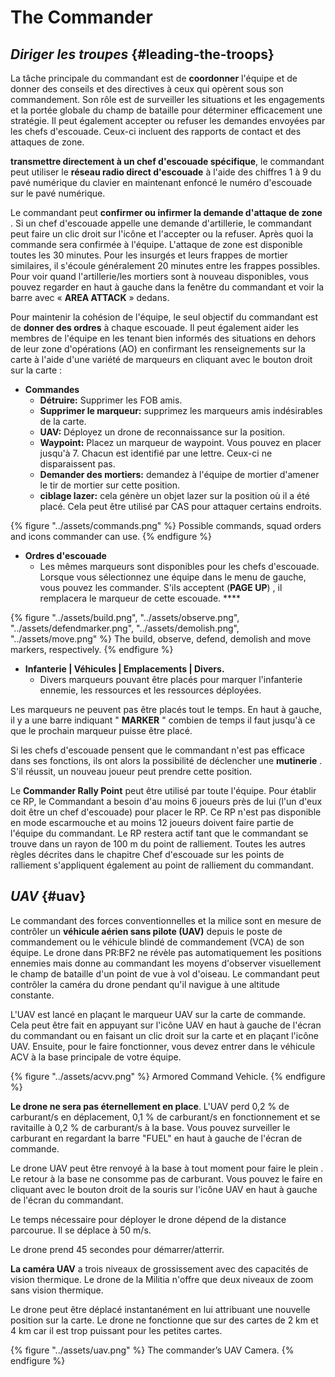 # The Commander

## _Diriger les troupes_ {#leading-the-troops}

La tâche principale du commandant est de **coordonner** l'équipe et de donner des conseils et des directives à ceux qui opèrent sous son commandement. Son rôle est de surveiller les situations et les engagements et la portée globale du champ de bataille pour déterminer efficacement une stratégie. Il peut également accepter ou refuser les demandes envoyées par les chefs d'escouade. Ceux-ci incluent des rapports de contact et des attaques de zone.

**transmettre directement à un chef d'escouade spécifique**, le commandant peut utiliser le **réseau radio direct d'escouade** à l'aide des chiffres 1 à 9 du pavé numérique du clavier en maintenant enfoncé le numéro d'escouade sur le pavé numérique.

Le commandant peut **confirmer ou infirmer la demande d'attaque de zone** . Si un chef d'escouade appelle une demande d'artillerie, le commandant peut faire un clic droit sur l'icône et l'accepter ou la refuser. Après quoi la commande sera confirmée à l'équipe. L'attaque de zone est disponible toutes les 30 minutes. Pour les insurgés et leurs frappes de mortier similaires, il s'écoule généralement 20 minutes entre les frappes possibles. Pour voir quand l'artillerie/les mortiers sont à nouveau disponibles, vous pouvez regarder en haut à gauche dans la fenêtre du commandant et voir la barre avec « **AREA ATTACK** » dedans.

Pour maintenir la cohésion de l'équipe, le seul objectif du commandant est de **donner des ordres** à chaque escouade. Il peut également aider les membres de l'équipe en les tenant bien informés des situations en dehors de leur zone d'opérations (AO) en confirmant les renseignements sur la carte à l'aide d'une variété de marqueurs en cliquant avec le bouton droit sur la carte :



* **Commandes**
  * **Détruire:** Supprimer les FOB amis.
  * **Supprimer le marqueur:** supprimez les marqueurs amis indésirables de la carte.
  * **UAV:** Déployez un drone de reconnaissance sur la position.
  * **Waypoint:** Placez un marqueur de waypoint. Vous pouvez en placer jusqu'à 7. Chacun est identifié par une lettre. Ceux-ci ne disparaissent pas.
  * **Demander des mortiers:** demandez à l'équipe de mortier d'amener le tir de mortier sur cette position.
  * **ciblage lazer:** cela génère un objet lazer sur la position où il a été placé. Cela peut être utilisé par CAS pour attaquer certains endroits.

{% figure "../assets/commands.png" %}
Possible commands, squad orders and icons commander can use.
{% endfigure %}

* **Ordres d'escouade**
  * Les mêmes marqueurs sont disponibles pour les chefs d'escouade. Lorsque vous sélectionnez une équipe dans le menu de gauche, vous pouvez les commander. S'ils acceptent \(**PAGE UP**\) , il remplacera le marqueur de cette escouade. **** 

{% figure "../assets/build.png", "../assets/observe.png", "../assets/defendmarker.png", "../assets/demolish.png", "../assets/move.png" %}
The build, observe, defend, demolish and move markers, respectively.
{% endfigure %}

* **Infanterie \| Véhicules \| Emplacements \| Divers.**
  * Divers marqueurs pouvant être placés pour marquer l'infanterie ennemie, les ressources et les ressources déployées.

Les marqueurs ne peuvent pas être placés tout le temps. En haut à gauche, il y a une barre indiquant " **MARKER** " combien de temps il faut jusqu'à ce que le prochain marqueur puisse être placé.

Si les chefs d'escouade pensent que le commandant n'est pas efficace dans ses fonctions, ils ont alors la possibilité de déclencher une **mutinerie** . S'il réussit, un nouveau joueur peut prendre cette position.

Le **Commander Rally Point** peut être utilisé par toute l'équipe. Pour établir ce RP, le Commandant a besoin d'au moins 6 joueurs près de lui \(l'un d'eux doit être un chef d'escouade\) pour placer le RP. Ce RP n'est pas disponible en mode escarmouche et au moins 12 joueurs doivent faire partie de l'équipe du commandant. Le RP restera actif tant que le commandant se trouve dans un rayon de 100 m du point de ralliement. Toutes les autres règles décrites dans le chapitre Chef d'escouade sur les points de ralliement s'appliquent également au point de ralliement du commandant.

## _UAV_ {#uav}

Le commandant des forces conventionnelles et la milice sont en mesure de contrôler un **véhicule aérien sans pilote \(UAV\)** depuis le poste de commandement ou le véhicule blindé de commandement \(VCA\) de son équipe. Le drone dans PR:BF2 ne révèle pas automatiquement les positions ennemies mais donne au commandant les moyens d'observer visuellement le champ de bataille d'un point de vue à vol d'oiseau. Le commandant peut contrôler la caméra du drone pendant qu'il navigue à une altitude constante.

L'UAV est lancé en plaçant le marqueur UAV sur la carte de commande. Cela peut être fait en appuyant sur l'icône UAV en haut à gauche de l'écran du commandant ou en faisant un clic droit sur la carte et en plaçant l'icône UAV. Ensuite, pour le faire fonctionner, vous devez entrer dans le véhicule ACV à la base principale de votre équipe.

{% figure "../assets/acvv.png" %}
Armored Command Vehicle.
{% endfigure %}

**Le drone ne sera pas éternellement en place**. L'UAV perd 0,2 % de carburant/s en déplacement, 0,1 % de carburant/s en fonctionnement et se ravitaille à 0,2 % de carburant/s à la base. Vous pouvez surveiller le carburant en regardant la barre "FUEL" en haut à gauche de l'écran de commande.

Le drone UAV peut être renvoyé à la base à tout moment pour faire le plein . Le retour à la base ne consomme pas de carburant. Vous pouvez le faire en cliquant avec le bouton droit de la souris sur l'icône UAV en haut à gauche de l'écran du commandant.

Le temps nécessaire pour déployer le drone dépend de la distance parcourue. Il se déplace à 50 m/s.

Le drone prend 45 secondes pour démarrer/atterrir.

**La caméra UAV** a trois niveaux de grossissement avec des capacités de vision thermique. Le drone de la Militia n'offre que deux niveaux de zoom sans vision thermique.

Le drone peut être déplacé instantanément en lui attribuant une nouvelle position sur la carte. Le drone ne fonctionne que sur des cartes de 2 km et 4 km car il est trop puissant pour les petites cartes.

{% figure "../assets/uav.png" %}
The commander’s UAV Camera.
{% endfigure %}
